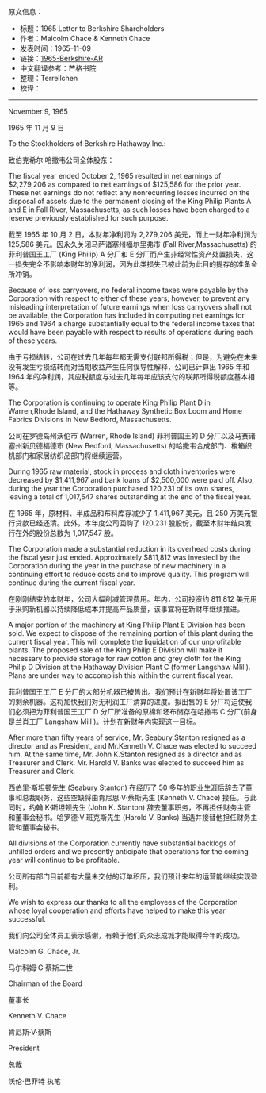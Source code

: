 原文信息：

- 标题：1965 Letter to Berkshire Shareholders
- 作者：Malcolm Chace & Kenneth Chace
- 发表时间：1965-11-09
- 链接：[1965-Berkshire-AR](https://theoraclesclassroom.com/wp-content/uploads/2019/09/1965-Berkshire-AR.pdf)
- 中文翻译参考：芒格书院
- 整理：Terrellchen
- 校译：

---

November 9, 1965

1965 年 11 月 9 日

To the Stockholders of Berkshire Hathaway Inc.:

致伯克希尔·哈撒韦公司全体股东：

The fiscal year ended October 2, 1965 resulted in net earnings of $2,279,206 as compared to net earnings of $125,586 for the prior year. These net earnings do not reflect any nonrecurring losses incurred on the disposal of assets due to the permanent closing of the King Philip Plants A and E in Fall River, Massachusetts, as such losses have been charged to a reserve previously established for such purpose.

截至 1965 年 10 月 2 日，本财年净利润为 2,279,206 美元，而上一财年净利润为 125,586 美元。因永久关闭马萨诸塞州福尔里弗市 (Fall River,Massachusetts) 的菲利普国王工厂 (King Philip)  A 分厂和  E 分厂而产生非经常性资产处置损失，这一损失完全不影响本财年的净利润，因为此类损失已被此前为此目的提存的准备金所冲销。

Because of loss carryovers, no federal income taxes were payable by the Corporation with respect to either of these years; however, to prevent any misleading interpretation of future earnings when loss carryovers shall not be available, the Corporation has included in computing net earnings for 1965 and 1964 a charge substantially equal to the federal income taxes that would have been payable with respect to results of operations during each of these years.

由于亏损结转，公司在过去几年每年都无需支付联邦所得税；但是，为避免在未来没有发生亏损结转而对当期收益产生任何误导性解释，公司已计算出 1965 年和 1964 年的净利润，其应税额度与过去几年每年应该支付的联邦所得税额度基本相等。

The Corporation is continuing to operate King Philip Plant D in Warren,Rhode Island, and the Hathaway Synthetic,Box Loom and Home Fabrics Divisions in New Bedford, Massachusetts.

公司在罗德岛州沃伦市 (Warren, Rhode Island) 菲利普国王的 D 分厂以及马赛诸塞州新贝德福德市 (New Bedford, Massachusetts) 的哈撒韦合成部门、梭箱织机部门和家居纺织品部门将继续运营。

During 1965 raw material, stock in process and cloth inventories were decreased by $1,411,967 and bank loans of $2,500,000 were paid off. Also, during the year the Corporation purchased 120,231 of its own shares, leaving a total of 1,017,547 shares outstanding at the end of the fiscal year.

在 1965 年，原材料、半成品和布料库存减少了 1,411,967 美元，且  250 万美元银行贷款已经还清。此外，本年度公司回购了 120,231 股股份，截至本财年结束发行在外的股份总数为 1,017,547 股。

The Corporation made a substantial reduction in its overhead costs during the fiscal year just ended. Approximately $811,812 was investedI by the Corporation during the year in the purchase of new machinery in a continuing effort to reduce costs and to improve quality. This program will continue during the current fiscal year.

在刚刚结束的本财年，公司大幅削减管理费用。年内，公司投资约 811,812 美元用于采购新机器以持续降低成本并提高产品质量，该事宜将在新财年继续推进。

A major portion of the machinery at King Philip Plant E Division has been sold. We expect to dispose of the remaining portion of this plant during the current fiscal year. This will complete the liquidation of our unprofitable plants. The proposed sale of the King Philip E Division will make it necessary to provide storage for raw cotton and grey cloth for the King Philip D Division at the Hathaway Division Plant C (former Langshaw MIill). Plans are under way to accomplish this within the current fiscal year.

菲利普国王工厂 E 分厂的大部分机器已被售出。我们预计在新财年将处置该工厂的剩余机器。这将加快我们对无利润工厂清算的进度。拟出售的 E 分厂将迫使我们必须把为菲利普国王工厂 D 分厂所准备的原棉和坯布储存在哈撒韦 C 分厂(前身是兰肖工厂 Langshaw Mill )。计划在新财年内实现这一目标。

After more than fifty years of service, Mr. Seabury Stanton resigned as a director and as President, and Mr.Kenneth V. Chace was elected to succeed him. At the same time, Mr. John K.Stanton resigned as a director and as Treasurer and Clerk. Mr. Harold V. Banks was elected to succeed him as Treasurer and Clerk.

西伯里·斯坦顿先生 (Seabury Stanton) 在经历了 50 多年的职业生涯后辞去了董事和总裁职务，这些空缺将由肯尼思·V·蔡斯先生 (Kenneth V. Chace) 接任。与此同时，约翰·K·斯坦顿先生 (John K. Stanton)  辞去董事职务，不再担任财务主管和董事会秘书。哈罗德·V·班克斯先生  (Harold V. Banks) 当选并接替他担任财务主管和董事会秘书。

All divisions of the Corporation currently have substantial backlogs of unfilled orders and we presently anticipate that operations for the coming year will continue to be profitable.

公司所有部门目前都有大量未交付的订单积压，我们预计来年的运营能继续实现盈利。

We wish to express our thanks to all the employees of the Corporation whose loyal cooperation and efforts have helped to make this year successful.

我们向公司全体员工表示感谢，有赖于他们的众志成城才能取得今年的成功。

Malcolm G. Chace, Jr.

马尔科姆·G·蔡斯二世

Chairman of the Board

董事长

Kenneth V. Chace 

肯尼斯·V·蔡斯 

President 

总裁

沃伦·巴菲特 执笔